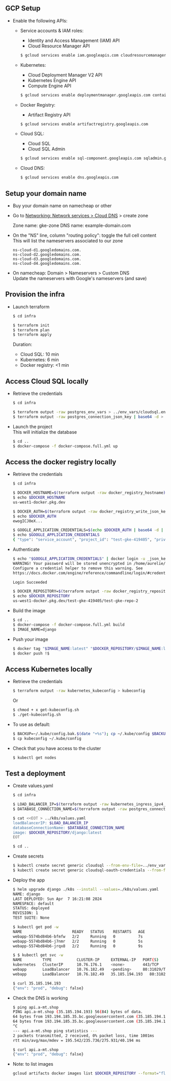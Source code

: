 
## GCP Setup

* Enable the following APIs:

  - Service accounts & IAM roles:
    - Identity and Access Management (IAM) API
    - Cloud Resource Manager API

    ``` bash
    $ gcloud services enable iam.googleapis.com cloudresourcemanager.googleapis.com
    ```

  - Kubernetes:
    - Cloud Deployment Manager V2 API
    - Kubernetes Engine API
    - Compute Engine API

    ``` bash
    $ gcloud services enable deploymentmanager.googleapis.com container.googleapis.com compute.googleapis.com
    ```

  - Docker Registry:
    - Artifact Registry API

    ``` bash
    $ gcloud services enable artifactregistry.googleapis.com
    ```

  - Cloud SQL:
    - Cloud SQL
    - Cloud SQL Admin

    ``` bash
    $ gcloud services enable sql-component.googleapis.com sqladmin.googleapis.com
    ```

  - Cloud DNS:

    ``` bash
    $ gcloud services enable dns.googleapis.com
    ```

## Setup your domain name

* Buy your domain name on namecheap or other

* Go to [Networking: Network services > Cloud DNS](https://console.cloud.google.com/net-services/dns/zones) > create zone

  Zone name: gke-zone
  DNS name: example-domain.com

* On the "NS" line, column "routing policy": toggle the full cell content  
  This will list the nameservers associated to our zone

  ```
  ns-cloud-d1.googledomains.com.
  ns-cloud-d2.googledomains.com.
  ns-cloud-d3.googledomains.com.
  ns-cloud-d4.googledomains.com. 
  ```

* On namecheap: Domain > Nameservers > Custom DNS  
  Update the nameservers with Google's nameservers (and save)

## Provision the infra
 
* Launch terraform

  ``` bash
  $ cd infra

  $ terraform init
  $ terraform plan
  $ terraform apply
  ```

  Duration:
  - Cloud SQL: 10 min  
  - Kubernetes: 6 min
  - Docker registry: <1 min

## Access Cloud SQL locally

* Retrieve the credentials

  ``` bash
  $ cd infra

  $ terraform output -raw postgres_env_vars > ../env_vars/cloudsql.env
  $ terraform output -raw postgres_connection_json_key | base64 -d > ../env_vars/cloudsql_creds.json
  ```

* Launch the project  
  This will initialize the database

  ``` bash
  $ cd ..
  $ docker-compose -f docker-compose.full.yml up
  ```

## Access the docker registry locally

* Retrieve the credentials

  ``` bash
  $ cd infra

  $ DOCKER_HOSTNAME=$(terraform output -raw docker_registry_hostname)
  $ echo $DOCKER_HOSTNAME
  us-west1-docker.pkg.dev

  $ DOCKER_AUTH=$(terraform output -raw docker_registry_write_json_key)
  $ echo $DOCKER_AUTH
  ewogICJ0eX...

  $ GOOGLE_APPLICATION_CREDENTIALS=$(echo $DOCKER_AUTH | base64 -d | tr -s '\n' ' ')
  $ echo $GOOGLE_APPLICATION_CREDENTIALS
  { "type": "service_account", "project_id": "test-gke-419405", "private_key_id": ...
  ```

* Authenticate

  ``` bash
  $ echo "$GOOGLE_APPLICATION_CREDENTIALS" | docker login -u _json_key --password-stdin https://$DOCKER_HOSTNAME
  WARNING! Your password will be stored unencrypted in /home/aurelie/.docker/config.json.
  Configure a credential helper to remove this warning. See
  https://docs.docker.com/engine/reference/commandline/login/#credentials-store

  Login Succeeded
  ```
  ``` bash
  $ DOCKER_REPOSITORY=$(terraform output -raw docker_registry_repository_url)
  $ echo $DOCKER_REPOSITORY
  us-west1-docker.pkg.dev/test-gke-419405/test-gke-repo-2
  ```

* Build the image

  ``` bash
  $ cd ..
  $ docker-compose -f docker-compose.full.yml build
  $ IMAGE_NAME=django
  ```

* Push your image

  ``` bash
  $ docker tag "$IMAGE_NAME:latest" "$DOCKER_REPOSITORY/$IMAGE_NAME:latest"
  $ docker push !$
  ```

## Access Kubernetes locally

* Retrieve the credentials

  ``` bash
  $ terraform output -raw kubernetes_kubeconfig > kubeconfig
  ```

  Or

  ``` bash
  $ chmod + x get-kubeconfig.sh
  $ ./get-kubeconfig.sh
  ```

* To use as default:

  ``` bash
  $ BACKUP=~/.kube/config.bak.$(date "+%s"); cp ~/.kube/config $BACKUP && echo Saved to $BACKUP
  $ cp kubeconfig ~/.kube/config
  ```

* Check that you have access to the cluster

  ``` bash
  $ kubectl get nodes
  ```

## Test a deployment

* Create values.yaml

  ``` bash
  $ cd infra

  $ LOAD_BALANCER_IP=$(terraform output -raw kubernetes_ingress_ipv4_address)
  $ DATABASE_CONNECTION_NAME=$(terraform output -raw postgres_connection_name)

  $ cat <<EOT > ../k8s/values.yaml
  loadBalancerIP: $LOAD_BALANCER_IP
  databaseConnectionName: $DATABASE_CONNECTION_NAME
  image: $DOCKER_REPOSITORY/django:latest
  EOT

  $ cd ..
  ```

* Create secrets

  ``` bash
  $ kubectl create secret generic cloudsql --from-env-file=../env_vars/cloudsql.env
  $ kubectl create secret generic cloudsql-oauth-credentials --from-file=credentials.json=../env_vars/cloudsql_creds.json
  ```

* Deploy the app

  ``` bash
  $ helm upgrade django ./k8s --install --values=./k8s/values.yaml
  NAME: django
  LAST DEPLOYED: Sun Apr  7 16:21:08 2024
  NAMESPACE: default
  STATUS: deployed
  REVISION: 1
  TEST SUITE: None

  $ kubectl get pod -w
  NAME                      READY   STATUS    RESTARTS   AGE
  webapp-5574bd84b6-bfmfw   2/2     Running   0          7s
  webapp-5574bd84b6-j7nmr   2/2     Running   0          5s
  webapp-5574bd84b6-jrqx8   2/2     Running   0          9s

  $ $ kubectl get svc -w
  NAME         TYPE           CLUSTER-IP     EXTERNAL-IP   PORT(S)        AGE
  kubernetes   ClusterIP      10.76.176.1    <none>        443/TCP        69s
  webapp       LoadBalancer   10.76.182.49   <pending>     80:31029/TCP   18s
  webapp       LoadBalancer   10.76.182.49   35.185.194.193   80:31029/TCP   40s

  $ curl 35.185.194.193
  {"env": "prod", "debug": false}
  ```

* Check the DNS is working

  ``` bash
  $ ping api.a-mt.shop
  PING api.a-mt.shop (35.185.194.193) 56(84) bytes of data.
  64 bytes from 193.194.185.35.bc.googleusercontent.com (35.185.194.193): icmp_seq=1 ttl=101 time=276 ms
  64 bytes from 193.194.185.35.bc.googleusercontent.com (35.185.194.193): icmp_seq=2 ttl=101 time=196 ms
  ^C
  --- api.a-mt.shop ping statistics ---
  2 packets transmitted, 2 received, 0% packet loss, time 1001ms
  rtt min/avg/max/mdev = 195.542/235.736/275.931/40.194 ms

  $ curl api.a-mt.shop
  {"env": "prod", "debug": false}
  ```

* Note: to list images

  ``` bash
  gcloud artifacts docker images list $DOCKER_REPOSITORY --format="flattened(package)"
  ```

